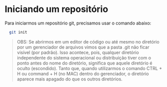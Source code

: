 # Iniciando um repositório

Para iniciarmos um repositório git, precisamos usar o comando abaixo:

```bash
  git init
```

> OBS: Se abrirmos em um editor de código ou até mesmo no diretório por um gerenciador de arquivos vimos que a pasta .git não ficar visível (por padrão). Isso acontece, pois, qualquer diretório independente do sistema operacional ou distribuição tiver com o ponto antes do nome do diretório, significa que aquele diretório é oculto (escondido). Tanto que, quando utilizarmos o comando CTRL + H ou command + H (no MAC) dentro do gerenciador, o diretório aparece mais apagado do que os outros diretórios.
